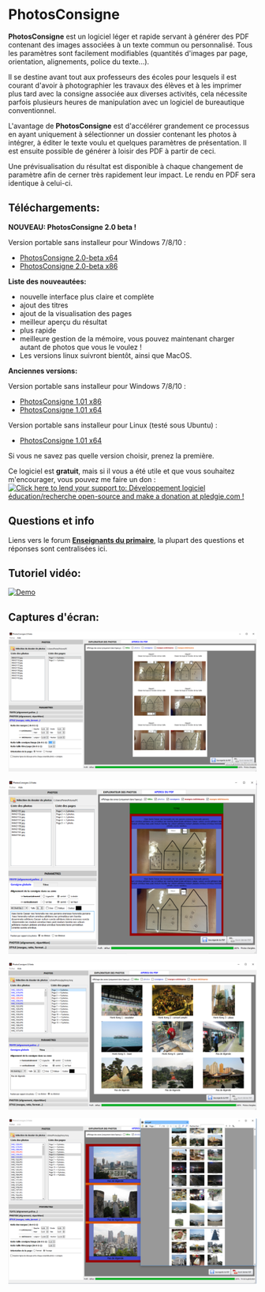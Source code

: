 
PhotosConsigne
==============

**PhotosConsigne** est un logiciel léger et rapide servant à générer des PDF contenant des images associées à un texte commun ou personnalisé.
Tous les paramètres sont facilement modifiables (quantités d'images par page, orientation, alignements, police du texte...).

Il se destine avant tout aux professeurs des écoles pour lesquels il est courant d'avoir à photographier les travaux des élèves et à les imprimer plus tard avec la consigne associée aux diverses activités, cela nécessite parfois plusieurs heures de manipulation avec un logiciel de bureautique conventionnel. 

L'avantage de **PhotosConsigne** est d'accélérer grandement ce processus en ayant uniquement à sélectionner un dossier contenant les photos à intégrer, à éditer le texte voulu et quelques paramètres de présentation. Il est ensuite possible de générer à loisir des PDF à partir de ceci.

Une prévisualisation du résultat est disponible à chaque changement de paramètre afin de cerner très rapidement leur impact. Le rendu en PDF sera identique à celui-ci.

Téléchargements:
----------------

**NOUVEAU: PhotosConsigne 2.0 beta !** 

Version portable sans installeur pour Windows 7/8/10 :
* [PhotosConsigne 2.0-beta x64](https://github.com/FlorianLance/PhotosConsigne/files/527454/PhotosConsigne.2.0-beta.x64.zip "beta v2.0")
* [PhotosConsigne 2.0-beta x86](https://github.com/FlorianLance/PhotosConsigne/files/529086/PhotosConsigne.2.0-beta.x86.zip "beta v2.0")

**Liste des nouveautées:**

* nouvelle interface plus claire et complète
* ajout des titres
* ajout de la visualisation des pages
* meilleur aperçu du résultat
* plus rapide
* meilleure gestion de la mémoire, vous pouvez maintenant charger autant de photos que vous le voulez !
* Les versions linux suivront bientôt, ainsi que MacOS.

**Anciennes versions:**

Version portable sans installeur pour Windows 7/8/10 :

* [PhotosConsigne 1.01 x86](https://github.com/FlorianLance/PhotosConsigne/files/464112/PhotosConsigne.1.01.x86.zip "release v1.01") 
* [PhotosConsigne 1.01 x64](https://github.com/FlorianLance/PhotosConsigne/files/206508/PhotosConsigne.1.01.x64.zip "release v1.01")

Version portable sans installeur pour Linux (testé sous Ubuntu) :

* [PhotosConsigne 1.01 x64](https://github.com/FlorianLance/PhotosConsigne/files/466159/PhotosConsigne.1.01-x64.tar.gz "release v1.01")


Si vous ne savez pas quelle version choisir, prenez la première.


Ce logiciel est **gratuit**, mais si il vous a été utile et que vous souhaitez m'encourager, vous pouvez me faire un don :
<a href='https://pledgie.com/campaigns/31286'><img alt='Click here to lend your support to: Développement logiciel éducation/recherche open-source and make a donation at pledgie.com !' src='https://pledgie.com/campaigns/31286.png?skin_name=chrome' border='0' ></a>

Questions et info
-----------------

Liens vers le forum [**Enseignants du primaire**](http://forums-enseignants-du-primaire.com/topic/321439-photosconsigne-logiciel-gratuit-de-g%C3%A9n%C3%A9ration-de-pdf-avec-photos-et-textes-cahier-de-vie/ "Forum"), la plupart des questions et réponses sont centralisées ici.


Tutoriel vidéo:
---------------

[![Demo](http://imgur.com/kfdeUSx.png)](https://www.youtube.com/watch?v=jazpY9XrCuc "Demo")


Captures d'écran:
-----------------

![PhotosConsigne_img1](https://github.com/FlorianLance/PhotosConsigne/blob/master/screenshots/pc0.png "Exemple 1")

![PhotosConsigne_img1](https://github.com/FlorianLance/PhotosConsigne/blob/master/screenshots/pc1.png "Ajout d'un titre et affichage des zones")

![PhotosConsigne_img1](https://github.com/FlorianLance/PhotosConsigne/blob/master/screenshots/pc2.png "Création de consignes individuelles")

![PhotosConsigne_img2](https://github.com/FlorianLance/PhotosConsigne/blob/master/screenshots/pc3.png "Résultat de la génération du PDF")


